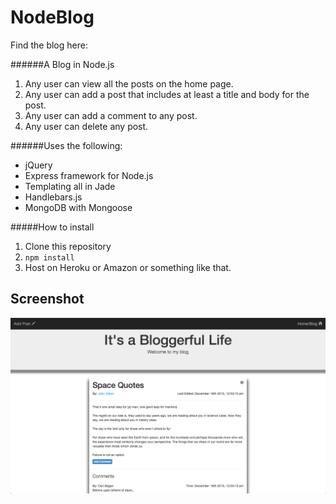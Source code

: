 NodeBlog
==========

Find the blog here:

######A Blog in Node.js

1. Any user can view all the posts on the home page.
2. Any user can add a post that includes at least a title and body for the post.
3. Any user can add a comment to any post.
4. Any user can delete any post.

######Uses the following:
* jQuery
* Express framework for Node.js
* Templating all in Jade
* Handlebars.js
* MongoDB with Mongoose

#####How to install

1. Clone this repository
2. `npm install`
3. Host on Heroku or Amazon or something like that.

Screenshot
-----------
![Full](/public/img/Screenshot_nodeblog.png)